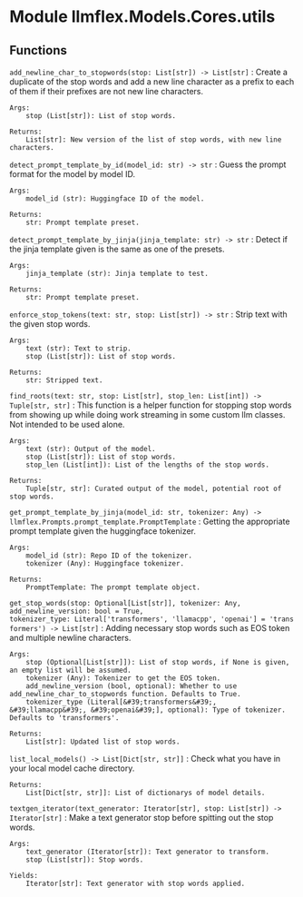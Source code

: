 Module llmflex.Models.Cores.utils
=================================

Functions
---------

    
`add_newline_char_to_stopwords(stop: List[str]) ‑> List[str]`
:   Create a duplicate of the stop words and add a new line character as a prefix to each of them if their prefixes are not new line characters.
    
    Args:
        stop (List[str]): List of stop words.
    
    Returns:
        List[str]: New version of the list of stop words, with new line characters.

    
`detect_prompt_template_by_id(model_id: str) ‑> str`
:   Guess the prompt format for the model by model ID.
    
    Args:
        model_id (str): Huggingface ID of the model.
    
    Returns:
        str: Prompt template preset.

    
`detect_prompt_template_by_jinja(jinja_template: str) ‑> str`
:   Detect if the jinja template given is the same as one of the presets.
    
    Args:
        jinja_template (str): Jinja template to test.
    
    Returns:
        str: Prompt template preset.

    
`enforce_stop_tokens(text: str, stop: List[str]) ‑> str`
:   Strip text with the given stop words.
    
    Args:
        text (str): Text to strip.
        stop (List[str]): List of stop words.
    
    Returns:
        str: Stripped text.

    
`find_roots(text: str, stop: List[str], stop_len: List[int]) ‑> Tuple[str, str]`
:   This function is a helper function for stopping stop words from showing up while doing work streaming in some custom llm classes. Not intended to be used alone.
    
    Args:
        text (str): Output of the model.
        stop (List[str]): List of stop words.
        stop_len (List[int]): List of the lengths of the stop words.
    
    Returns:
        Tuple[str, str]: Curated output of the model, potential root of stop words.

    
`get_prompt_template_by_jinja(model_id: str, tokenizer: Any) ‑> llmflex.Prompts.prompt_template.PromptTemplate`
:   Getting the appropriate prompt template given the huggingface tokenizer.
    
    Args:
        model_id (str): Repo ID of the tokenizer.
        tokenizer (Any): Huggingface tokenizer.
    
    Returns:
        PromptTemplate: The prompt template object.

    
`get_stop_words(stop: Optional[List[str]], tokenizer: Any, add_newline_version: bool = True, tokenizer_type: Literal['transformers', 'llamacpp', 'openai'] = 'transformers') ‑> List[str]`
:   Adding necessary stop words such as EOS token and multiple newline characters.
    
    Args:
        stop (Optional[List[str]]): List of stop words, if None is given, an empty list will be assumed.
        tokenizer (Any): Tokenizer to get the EOS token.
        add_newline_version (bool, optional): Whether to use add_newline_char_to_stopwords function. Defaults to True.
        tokenizer_type (Literal[&#39;transformers&#39;, &#39;llamacpp&#39;, &#39;openai&#39;], optional): Type of tokenizer. Defaults to 'transformers'.
    
    Returns:
        List[str]: Updated list of stop words.

    
`list_local_models() ‑> List[Dict[str, str]]`
:   Check what you have in your local model cache directory.
    
    Returns:
        List[Dict[str, str]]: List of dictionarys of model details.

    
`textgen_iterator(text_generator: Iterator[str], stop: List[str]) ‑> Iterator[str]`
:   Make a text generator stop before spitting out the stop words.
    
    Args:
        text_generator (Iterator[str]): Text generator to transform.
        stop (List[str]): Stop words.
    
    Yields:
        Iterator[str]: Text generator with stop words applied.